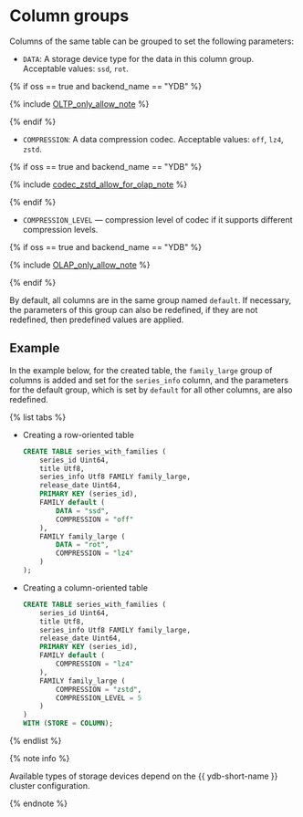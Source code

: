 # Column groups

Columns of the same table can be grouped to set the following parameters:

* `DATA`: A storage device type for the data in this column group. Acceptable values: `ssd`, `rot`.

{% if oss == true and backend_name == "YDB" %}

{% include [OLTP_only_allow_note](../../../../_includes/only_allow_for_oltp_note.md) %}

{% endif %}

* `COMPRESSION`: A data compression codec. Acceptable values: `off`, `lz4`, `zstd`.

{% if oss == true and backend_name == "YDB" %}

{% include [codec_zstd_allow_for_olap_note](../../../../_includes/codec_zstd_allow_for_olap_note.md) %}

{% endif %}

* `COMPRESSION_LEVEL` — compression level of codec if it supports different compression levels.

{% if oss == true and backend_name == "YDB" %}

{% include [OLAP_only_allow_note](../../../../_includes/only_allow_for_olap_note.md) %}

{% endif %}

By default, all columns are in the same group named `default`.  If necessary, the parameters of this group can also be redefined, if they are not redefined, then predefined values are applied.

## Example

In the example below, for the created table, the `family_large` group of columns is added and set for the `series_info` column, and the parameters for the default group, which is set by `default` for all other columns, are also redefined.

{% list tabs %}

- Creating a row-oriented table

    ```sql
    CREATE TABLE series_with_families (
        series_id Uint64,
        title Utf8,
        series_info Utf8 FAMILY family_large,
        release_date Uint64,
        PRIMARY KEY (series_id),
        FAMILY default (
            DATA = "ssd",
            COMPRESSION = "off"
        ),
        FAMILY family_large (
            DATA = "rot",
            COMPRESSION = "lz4"
        )
    );
    ```

- Creating a column-oriented table

    ```sql
    CREATE TABLE series_with_families (
        series_id Uint64,
        title Utf8,
        series_info Utf8 FAMILY family_large,
        release_date Uint64,
        PRIMARY KEY (series_id),
        FAMILY default (
            COMPRESSION = "lz4"
        ),
        FAMILY family_large (
            COMPRESSION = "zstd",
            COMPRESSION_LEVEL = 5
        )
    ) 
    WITH (STORE = COLUMN);
    ```

{% endlist %}

{% note info %}

Available types of storage devices depend on the {{ ydb-short-name }} cluster configuration.

{% endnote %}
